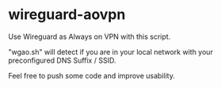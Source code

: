 # wireguard-aovpn
Use Wireguard as Always on VPN with this script.

"wgao.sh" will detect if you are in your local network with your preconfigured DNS Suffix / SSID.

Feel free to push some code and improve usability.
